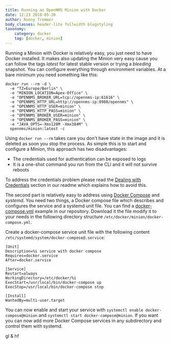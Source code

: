 ```yaml
---
title: Running an OpenNMS Minion with Docker
date: 12:23 2018-05-30
author: Ronny Trommer
body_classes: header-lite fullwidth blogstyling
taxonomy:
    category: docker
    tag: [docker, minion]
---
```


Running a Minion with Docker is relatively easy, you just need to have Docker installed. It makes also updating the Minion very easy cause you can follow the tags _latest_ for latest stable version or trying a _bleeding_ snapshot. You can configure everything through environment variables. At a bare minimum you need something like this:

```
docker run --rm -d \
  -e "TZ=Europe/Berlin" \
  -e "MINION_LOCATION=Apex-Office" \
  -e "OPENNMS_BROKER_URL=tcp://opennms-ip:61616" \
  -e "OPENNMS_HTTP_URL=http://opennms-ip:8980/opennms" \
  -e "OPENNMS_HTTP_USER=minion" \
  -e "OPENNMS_HTTP_PASS=minion" \
  -e "OPENNMS_BROKER_USER=minion" \
  -e "OPENNMS_BROKER_PASS=minion" \
  -e "JAVA_OPTS=-Xms128M -Xmx384M" \
  opennms/minion:latest -c
```

Using `docker run --rm` takes care you don't have state in the image and it is deleted as soon you stop the process.
As simple this is to start and configure a Minion, this approach has two disadvantages:

* The credentials used for authentication can be exposed to logs
* It is a one-shot command you run from the CLI and it will not survive reboots

To address the credentials problem please read the [Dealing with Credentials](https://github.com/opennms-forge/docker-minion#dealing-with-credentials) section in our readme which explains how to avoid this.

The second part is relatively easy to address using [Docker Compose](https://docs.docker.com/compose/) and _systemd_.
You need two things, a Docker compose file which describes and configures the service and a systemd unit file. You can find a [docker-compose.yml](https://github.com/opennms-forge/docker-minion/blob/master/docker-compose.yml) example in our repository.
Download it the file modify it to your needs in the following directory structure `/etc/docker/minion/docker-compose.yml`.

Create a docker-compose service unit file with the following content `/etc/systemd/system/docker-compose@.service`:

```
[Unit]
Description=%i service with docker compose
Requires=docker.service
After=docker.service

[Service]
Restart=always
WorkingDirectory=/etc/docker/%i
ExecStart=/usr/local/bin/docker-compose up
ExecStop=/usr/local/bin/docker-compose stop

[Install]
WantedBy=multi-user.target
```

You can now enable and start your service with `systemctl enable docker-compose@minion` and `systemctl start docker-compose@minion`.
If you want you can now add more Docker Compose services in any subdirectory and control them with systemd.

gl & hf
